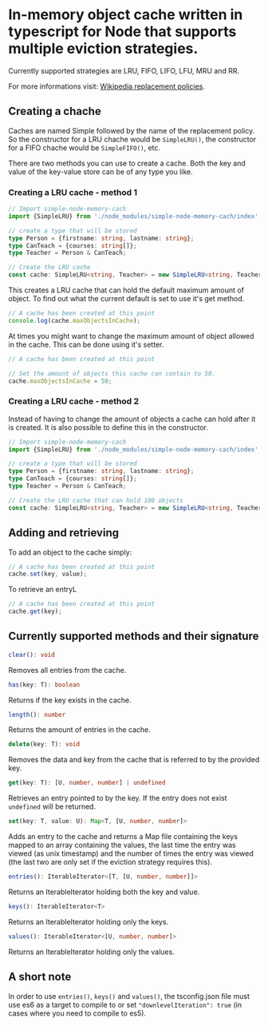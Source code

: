 # In-memory object cache written in typescript for Node that supports multiple eviction strategies.

Currently supported strategies are LRU, FIFO, LIFO, LFU, MRU and RR.

For more informations visit: 
[Wikipedia replacement policies](https://en.wikipedia.org/wiki/Cache_replacement_policies "Wikipedia").

## Creating a chache
Caches are named Simple followed by the name of the replacement policy. So the constructor for a LRU chache would be `SimpleLRU()`, the constructor for a FIFO chache would be `SimpleFIFO()`, etc.

There are two methods you can use to create a cache. Both the key and value of the key-value store can be of any type you like.

### Creating a LRU cache - method 1

```typescript
// Import simple-node-memory-cach
import {SimpleLRU} from './node_modules/simple-node-memory-cach/index';

// create a type that will be stored
type Person = {firstname: string, lastname: string};
type CanTeach = {courses: string[]};
type Teacher = Person & CanTeach;

// Create the LRU cache
const cache: SimpleLRU<string, Teacher> = new SimpleLRU<string, Teacher>() 
```

This creates a LRU cache that can hold the default maximum amount of object. To find out what the current default is set to use it's get method.

```typescript
// A cache has been created at this point 
console.log(cache.maxObjectsInCache);
```

At times you might want to change the maximum amount of object allowed in the cache. This can be done using it's setter.

```typescript
// A cache has been created at this point 

// Set the amount of objects this cache can contain to 50.
cache.maxObjectsInCache = 50;
```

### Creating a LRU cache - method 2

Instead of having to change the amount of objects a cache can hold after it is created. It is also possible to define this in the constructor.

```typescript
// Import simple-node-memory-cach
import {SimpleLRU} from './node_modules/simple-node-memory-cach/index';

// create a type that will be stored
type Person = {firstname: string, lastname: string};
type CanTeach = {courses: string[]};
type Teacher = Person & CanTeach;

// Create the LRU cache that can hold 100 objects
const cache: SimpleLRU<string, Teacher> = new SimpleLRU<string, Teacher>(100) 
```

## Adding and retrieving

To add an object to the cache simply:
```typescript
// A cache has been created at this point
cache.set(key, value);
```
To retrieve an entryL
```typescript
// A cache has been created at this point
cache.get(key);
```

## Currently supported methods and their signature
```typescript
clear(): void
```
Removes all entries from the cache.
```typescript
has(key: T): boolean
```
Returns if the key exists in the cache.
```typescript
length(): number
```
Returns the amount of entries in the cache.
```typescript
delete(key: T): void
```
Removes the data and key from the cache that is referred to by the provided key.
```typescript
get(key: T): [U, number, number] | undefined
```
Retrieves an entry pointed to by the key. If the entry does not exist `undefined` will be returned.
```typescript
set(key: T, value: U): Map<T, [U, number, number]>
```
Adds an entry to the cache and returns a Map file containing the keys mapped to an array containing the values, the last time the entry was viewed (as unix timestamp) and the number of times the entry was viewed (the last two are only set if the eviction strategy requires this).
```typescript
entries(): IterableIterator<[T, [U, number, number]]>
```
Returns an IterableIterator holding both the key and value.
```typescript
keys(): IterableIterator<T>
```
Returns an IterableIterator holding only the keys.
```typescript
values(): IterableIterator<[U, number, number]>
```
Returns an IterableIterator holding only the values.

## A short note

In order to use `entries()`, `keys()` and `values()`, the tsconfig.json file must use es6 as a target to compile to or set `"downlevelIteration": true` (in cases where you need to compile to es5).